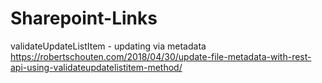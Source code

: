 # Sharepoint-Links

validateUpdateListItem - updating via metadata
https://robertschouten.com/2018/04/30/update-file-metadata-with-rest-api-using-validateupdatelistitem-method/

